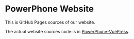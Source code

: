 # PowerPhone Website
This is GitHub Pages sources of our website. 

The actual website sources code is in [PowerPhone-VuePress](https://github.com/PowerPhone/PowerPhone-VuePress). 